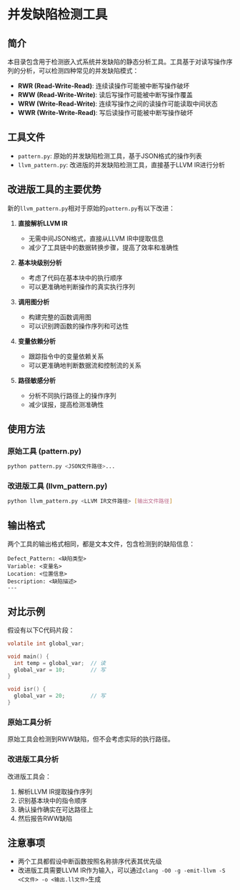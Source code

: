 # 并发缺陷检测工具

## 简介

本目录包含用于检测嵌入式系统并发缺陷的静态分析工具。工具基于对读写操作序列的分析，可以检测四种常见的并发缺陷模式：

- **RWR (Read-Write-Read)**: 连续读操作可能被中断写操作破坏
- **RWW (Read-Write-Write)**: 读后写操作可能被中断写操作覆盖
- **WRW (Write-Read-Write)**: 连续写操作之间的读操作可能读取中间状态
- **WWR (Write-Write-Read)**: 写后读操作可能被中断写操作破坏

## 工具文件

- `pattern.py`: 原始的并发缺陷检测工具，基于JSON格式的操作列表
- `llvm_pattern.py`: 改进版的并发缺陷检测工具，直接基于LLVM IR进行分析

## 改进版工具的主要优势

新的`llvm_pattern.py`相对于原始的`pattern.py`有以下改进：

1. **直接解析LLVM IR**
   - 无需中间JSON格式，直接从LLVM IR中提取信息
   - 减少了工具链中的数据转换步骤，提高了效率和准确性

2. **基本块级别分析**
   - 考虑了代码在基本块中的执行顺序
   - 可以更准确地判断操作的真实执行序列

3. **调用图分析**
   - 构建完整的函数调用图
   - 可以识别跨函数的操作序列和可达性

4. **变量依赖分析**
   - 跟踪指令中的变量依赖关系
   - 可以更准确地判断数据流和控制流的关系

5. **路径敏感分析**
   - 分析不同执行路径上的操作序列
   - 减少误报，提高检测准确性

## 使用方法

### 原始工具 (pattern.py)

```bash
python pattern.py <JSON文件路径>...
```

### 改进版工具 (llvm_pattern.py)

```bash
python llvm_pattern.py <LLVM IR文件路径> [输出文件路径]
```

## 输出格式

两个工具的输出格式相同，都是文本文件，包含检测到的缺陷信息：

```
Defect_Pattern: <缺陷类型>
Variable: <变量名>
Location: <位置信息>
Description: <缺陷描述>
---
```

## 对比示例

假设有以下C代码片段：

```c
volatile int global_var;

void main() {
  int temp = global_var;  // 读
  global_var = 10;        // 写
}

void isr() {
  global_var = 20;        // 写
}
```

### 原始工具分析

原始工具会检测到RWW缺陷，但不会考虑实际的执行路径。

### 改进版工具分析

改进版工具会：
1. 解析LLVM IR提取操作序列
2. 识别基本块中的指令顺序
3. 确认操作确实在可达路径上
4. 然后报告RWW缺陷

## 注意事项

- 两个工具都假设中断函数按照名称排序代表其优先级
- 改进版工具需要LLVM IR作为输入，可以通过`clang -O0 -g -emit-llvm -S <C文件> -o <输出.ll文件>`生成 